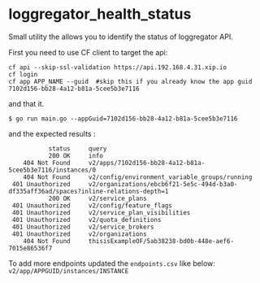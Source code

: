 # loggregator_health_status

Small utility the allows you to identify the status of loggregator API.

First you need to use CF client to target the api:
```
cf api --skip-ssl-validation https://api.192.168.4.31.xip.io
cf login
cf app APP_NAME --guid  #skip this if you already know the app guid
7102d156-bb28-4a12-b81a-5cee5b3e7116
```
and that it.

```
$ go run main.go --appGuid=7102d156-bb28-4a12-b81a-5cee5b3e7116
```

and the expected results :

```
           status     query
           200 OK     info
    404 Not Found     v2/apps/7102d156-bb28-4a12-b81a-5cee5b3e7116/instances/0
    404 Not Found     v2/config/environment_variable_groups/running
 401 Unauthorized     v2/organizations/ebcb6f21-5e5c-494d-b3a0-df335aff36ad/spaces?inline-relations-depth=1
           200 OK     v2/service_plans
 401 Unauthorized     v2/config/feature_flags
 401 Unauthorized     v2/service_plan_visibilities
 401 Unauthorized     v2/quota_definitions
 401 Unauthorized     v2/service_brokers
 401 Unauthorized     v2/organizations
    404 Not Found     thisisExampleOF/5ab38238-bd0b-448e-aef6-7015e86536f7
```

To add more endpoints updated the ```endpoints.csv``` like below:
```v2/app/APPGUID/instances/INSTANCE```



